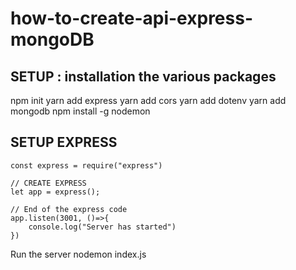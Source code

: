 # how-to-create-api-express-mongoDB

## SETUP : installation the various packages
npm init
yarn add express
yarn add cors
yarn add dotenv
yarn add mongodb
npm install -g nodemon

## SETUP EXPRESS 

    const express = require("express")
    
    // CREATE EXPRESS
    let app = express();

    // End of the express code
    app.listen(3001, ()=>{
        console.log("Server has started")
    })

Run the server 
    nodemon index.js